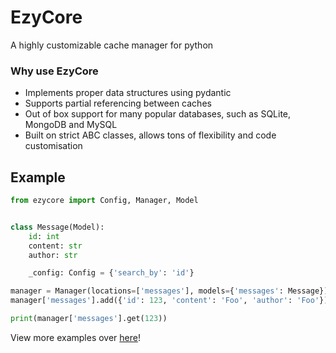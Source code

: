 # EzyCore
A highly customizable cache manager for python

### Why use EzyCore
* Implements proper data structures using pydantic 
* Supports partial referencing between caches
* Out of box support for many popular databases, such as SQLite, MongoDB and MySQL
* Built on strict ABC classes, allows tons of flexibility and code customisation

## Example
```py
from ezycore import Config, Manager, Model


class Message(Model):
    id: int
    content: str
    author: str

    _config: Config = {'search_by': 'id'}

manager = Manager(locations=['messages'], models={'messages': Message})
manager['messages'].add({'id': 123, 'content': 'Foo', 'author': 'Foo'})

print(manager['messages'].get(123))
```
<p>
    View more examples over <a href="/examples">here</a>!
</p>
